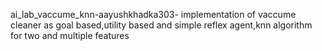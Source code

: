 ai_lab_vaccume_knn-aayushkhadka303-
implementation of vaccume cleaner as goal based,utility based and simple reflex agent,knn algorithm for two and multiple features


